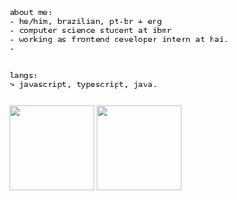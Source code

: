<p float="left">
  <img>
    <p float="left">
      <samp>
        <br>
        <br>
        about me:<br>
               - he/him, brazilian, pt-br + eng<br>
               - computer science student at ibmr<br>
               - working as frontend developer intern at hai.<br>
               - <br>
        <br>
        <br>
        langs:<br>
            > javascript, typescript, java.
        <br>
        <br>
      </samp>
    </p>
  </p>

<div>

<img height="150em" src="https://github-readme-stats.vercel.app/api/top-langs/?username=claudinxch&layout=compact&langs_count=7&theme=catppuccin_mocha"/> 
<img height="150em" src="https://github-readme-stats.vercel.app/api?username=claudinxch&show_icons=true&theme=catppuccin_mocha&include_all_commits=true&count_private=true"/>

</div>
